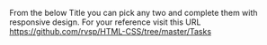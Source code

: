 From the below Title you can pick any two and complete them with responsive design. For your reference visit this URL https://github.com/rvsp/HTML-CSS/tree/master/Tasks
